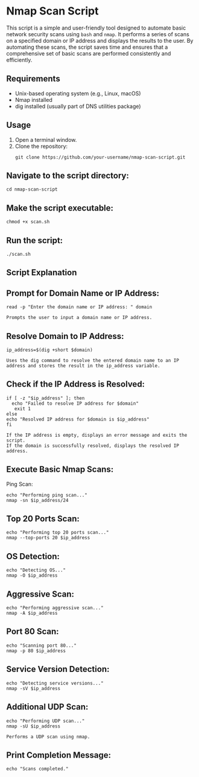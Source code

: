 # Nmap Scan Script

This script is a simple and user-friendly tool designed to automate basic network security scans using `bash` and `nmap`. It performs a series of scans on a specified domain or IP address and displays the results to the user. By automating these scans, the script saves time and ensures that a comprehensive set of basic scans are performed consistently and efficiently.

## Requirements

- Unix-based operating system (e.g., Linux, macOS)
- Nmap installed
- dig installed (usually part of DNS utilities package)

## Usage

1. Open a terminal window.
2. Clone the repository:
   ```
   git clone https://github.com/your-username/nmap-scan-script.git

  ## Navigate to the script directory:

    cd nmap-scan-script

## Make the script executable:

    chmod +x scan.sh

## Run the script:

    ./scan.sh

## Script Explanation

  ## Prompt for Domain Name or IP Address:


    read -p "Enter the domain name or IP address: " domain

    Prompts the user to input a domain name or IP address.

## Resolve Domain to IP Address:

    ip_address=$(dig +short $domain)

    Uses the dig command to resolve the entered domain name to an IP address and stores the result in the ip_address variable.

## Check if the IP Address is Resolved:


    if [ -z "$ip_address" ]; then
      echo "Failed to resolve IP address for $domain"
       exit 1
    else
    echo "Resolved IP address for $domain is $ip_address"
    fi

    If the IP address is empty, displays an error message and exits the script.
    If the domain is successfully resolved, displays the resolved IP address.

## Execute Basic Nmap Scans:

  Ping Scan:

    echo "Performing ping scan..."
    nmap -sn $ip_address/24

## Top 20 Ports Scan:


    echo "Performing top 20 ports scan..."
    nmap --top-ports 20 $ip_address

## OS Detection:

    echo "Detecting OS..."
    nmap -O $ip_address

## Aggressive Scan:

    echo "Performing aggressive scan..."
    nmap -A $ip_address

## Port 80 Scan:

    echo "Scanning port 80..."
    nmap -p 80 $ip_address

## Service Version Detection:

    echo "Detecting service versions..."
    nmap -sV $ip_address

## Additional UDP Scan:


    echo "Performing UDP scan..."
    nmap -sU $ip_address

    Performs a UDP scan using nmap.

## Print Completion Message:


    echo "Scans completed."
